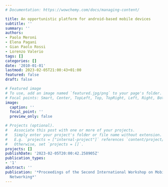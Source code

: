 ```yaml
---
# Documentation: https://wowchemy.com/docs/managing-content/

title: An opportunistic platform for android-based mobile devices
subtitle: ''
summary: ''
authors:
- Paolo Meroni
- Elena Pagani
- Gian Paolo Rossi
- Lorenzo Valerio
tags: []
categories: []
date: '2010-01-01'
lastmod: 2023-02-05T21:00:43+01:00
featured: false
draft: false

# Featured image
# To use, add an image named `featured.jpg/png` to your page's folder.
# Focal points: Smart, Center, TopLeft, Top, TopRight, Left, Right, BottomLeft, Bottom, BottomRight.
image:
  caption: ''
  focal_point: ''
  preview_only: false

# Projects (optional).
#   Associate this post with one or more of your projects.
#   Simply enter your project's folder or file name without extension.
#   E.g. `projects = ["internal-project"]` references `content/project/deep-learning/index.md`.
#   Otherwise, set `projects = []`.
projects: []
publishDate: '2023-02-05T20:00:42.258905Z'
publication_types:
- '1'
abstract: ''
publication: '*Proceedings of the Second International Workshop on Mobile Opportunistic
  Networking*'
---
```

